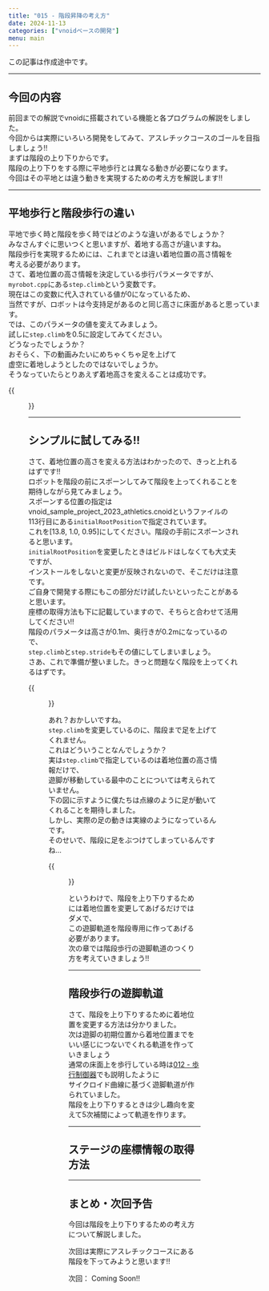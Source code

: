 ```yaml
---
title: "015 - 階段昇降の考え方"
date: 2024-11-13
categories: ["vnoidベースの開発"]
menu: main
---
```


この記事は作成途中です。

---

## 今回の内容

前回までの解説でvnoidに搭載されている機能と各プログラムの解説をしました。  
今回からは実際にいろいろ開発をしてみて、アスレチックコースのゴールを目指しましょう!!  
まずは階段の上り下りからです。  
階段の上り下りをする際に平地歩行とは異なる動きが必要になります。  
今回はその平地とは違う動きを実現するための考え方を解説します!!  

---

## 平地歩行と階段歩行の違い

平地で歩く時と階段を歩く時ではどのような違いがあるでしょうか？  
みなさんすぐに思いつくと思いますが、着地する高さが違いますね。  
階段歩行を実現するためには、これまでとは違い着地位置の高さ情報を  
考える必要があります。  
さて、着地位置の高さ情報を決定している歩行パラメータですが、  
`myrobot.cpp`にある`step.climb`という変数です。  
現在はこの変数に代入されている値が0になっているため、  
当然ですが、ロボットは今支持足があるのと同じ高さに床面があると思っています。  
では、このパラメータの値を変えてみましょう。  
試しに`step.climb`を0.5に設定してみてください。  
どうなったでしょうか？  
おそらく、下の動画みたいにめちゃくちゃ足を上げて  
虚空に着地しようとしたのではないでしょうか。  
そうなっていたらとりあえず着地高さを変えることは成功です。  

{{<figure src="./climb.gif" class="center" alt="climb" width="80%">}}  

---

## シンプルに試してみる!!

さて、着地位置の高さを変える方法はわかったので、きっと上れるはずです!!  
ロボットを階段の前にスポーンしてみて階段を上ってくれることを期待しながら見てみましょう。  
スポーンする位置の指定はvnoid_sample_project_2023_athletics.cnoidというファイルの  
113行目にある`initialRootPosition`で指定されています。  
これを[13.8, 1.0, 0.95]にしてください。階段の手前にスポーンされると思います。  
`initialRootPosition`を変更したときはビルドはしなくても大丈夫ですが、  
インストールをしないと変更が反映されないので、そこだけは注意です。  
ご自身で開発する際にもこの部分だけ試したいといったことがあると思います。  
座標の取得方法も下に記載していますので、そちらと合わせて活用してください!!  
階段のパラメータは高さが0.1m、奥行きが0.2mになっているので、  
`step.climb`と`step.stride`もその値にしてしまいましょう。  
さあ、これで準備が整いました。きっと問題なく階段を上ってくれるはずです。  

{{<figure src="./not_climb_stair.gif" class="center" alt="not_climb_stair" width="80%">}}

あれ？おかしいですね。  
`step.climb`を変更しているのに、階段まで足を上げてくれません。  
これはどういうことなんでしょうか？  
実は`step.climb`で指定しているのは着地位置の高さ情報だけで、  
遊脚が移動している最中のことについては考えられていません。  
下の図に示すように僕たちは点線のように足が動いてくれることを期待しました。  
しかし、実際の足の動きは実線のようになっているんです。  
そのせいで、階段に足をぶつけてしまっているんですね...  

{{<figure src="./climb_trajectory.png" class="center" alt="climb_trajectory" width="80%">}}

というわけで、階段を上り下りするためには着地位置を変更してあげるだけではダメで、  
この遊脚軌道を階段専用に作ってあげる必要があります。  
次の章では階段歩行の遊脚軌道のつくり方を考えていきましょう!!

---

## 階段歩行の遊脚軌道

さて、階段を上り下りするために着地位置を変更する方法は分かりました。  
次は遊脚の初期位置から着地位置までをいい感じにつないでくれる軌道を作っていきましょう  
通常の床面上を歩行している時は[012 - 歩行制御器](https://koomiy.github.io/posts/stepping_controller/)でも説明したように  
サイクロイド曲線に基づく遊脚軌道が作られていました。  
階段を上り下りするときは少し趣向を変えて5次補間によって軌道を作ります。  
<!-- まず、時刻$t=0[s]$においては足のもつ速度と高さがそれぞれ$0$であるので、   -->
<!-- $$ s(0) = 0 $$
$$ \dot{s}(0) = 0 $$ -->
<!-- が成り立つ必要があります。   -->
<!-- ?また、着地するとき(以降では時刻を$t = t_{land}$とします。)には速度が$0$で、   -->
<!-- 高さが`step.climb`の値になっている必要がありますので、   -->
<!-- $$ s(t_{land}) = step.climb $$
$$ \dot{s}(t_{land}) = 0 $$ -->
<!-- となっていることが必要になります。   -->
<!-- これだけでは、遷移中に必要な高さまで足が上がらないので、途中の時刻$t = t_1$の時と$t = t_2$において   -->
<!-- 階段の段差よりも高く足を上げられるように次のような制約を与えます。   -->
<!-- $$ s(t_1) = step.climb + h $$
$$ s(t_2) = step.climb + h $$ -->


---

## ステージの座標情報の取得方法



---

## まとめ・次回予告

今回は階段を上り下りするための考え方について解説しました。  

次回は実際にアスレチックコースにある階段を下ってみようと思います!!  

次回： Coming Soon!!
<!-- [009 - 目標DCM計画器](https://koomiy.github.io/posts/dcm_generator/)
